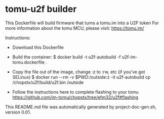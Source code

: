# tomu-u2f builder

This Dockerfile will build firmware that turns a tomu.im into a U2F token
For more information about the tomu MCU, please visit: https://tomu.im/

Instructions:
* Download this Dockerfile
* Build the container:
$ docker build -t u2f-autobuild -f u2f-im-tomu.dockerfile .

* Copy the file out of the image, change :z to :rw, etc (if you've got SELinux)
$ docker run --rm -v $PWD:/outside:z -it u2f-autobuild cp /chopstx/u2f/build/u2f.bin /outside

* Follow the instructions here to complete flashing to your tomu
https://github.com/im-tomu/chopstx/tree/efm32/u2f#flashing

This README.md file was automatically generated by project-doc-gen.sh, version 0.01.

